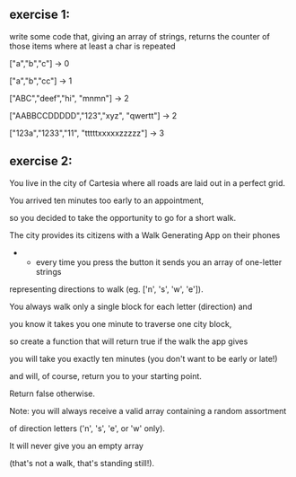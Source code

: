 ## exercise 1:

write some code that, giving an array of strings, returns the counter of those items where at least a char is repeated

["a","b","c"] -> 0

["a","b","cc"] -> 1

["ABC","deef","hi", "mnmn"] -> 2

["AABBCCDDDDD","123","xyz", "qwertt"] -> 2

["123a","1233","11", "tttttxxxxxzzzzz"] -> 3

## exercise 2:

You live in the city of Cartesia where all roads are laid out in a perfect grid.

You arrived ten minutes too early to an appointment,

so you decided to take the opportunity to go for a short walk.

The city provides its citizens with a Walk Generating App on their phones

- - every time you press the button it sends you an array of one-letter strings

representing directions to walk (eg. ['n', 's', 'w', 'e']).

You always walk only a single block for each letter (direction) and

you know it takes you one minute to traverse one city block,

so create a function that will return true if the walk the app gives

you will take you exactly ten minutes (you don't want to be early or late!)

and will, of course, return you to your starting point.

Return false otherwise.

Note: you will always receive a valid array containing a random assortment

of direction letters ('n', 's', 'e', or 'w' only).

It will never give you an empty array

(that's not a walk, that's standing still!).
